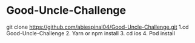 # Good-Uncle-Challenge

git clone https://github.com/abiespinal04/Good-Uncle-Challenge.git
1.cd Good-Uncle-Challenge
2. Yarn or npm install
3. cd ios
4. Pod install
